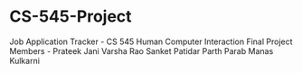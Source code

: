 # CS-545-Project
Job Application Tracker - CS 545 Human Computer Interaction Final Project
Members - Prateek Jani
          Varsha Rao
          Sanket Patidar
          Parth Parab
          Manas Kulkarni
